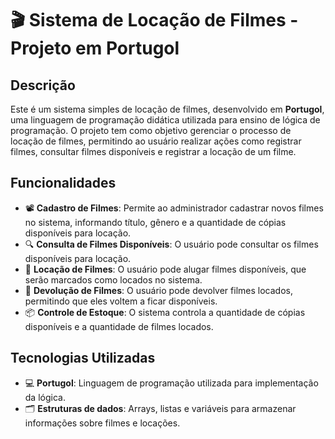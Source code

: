 # 🎬 Sistema de Locação de Filmes - Projeto em Portugol

## Descrição

Este é um sistema simples de locação de filmes, desenvolvido em **Portugol**, uma linguagem de programação didática utilizada para ensino de lógica de programação. O projeto tem como objetivo gerenciar o processo de locação de filmes, permitindo ao usuário realizar ações como registrar filmes, consultar filmes disponíveis e registrar a locação de um filme.

## Funcionalidades

- 📽️ **Cadastro de Filmes**: Permite ao administrador cadastrar novos filmes no sistema, informando título, gênero e a quantidade de cópias disponíveis para locação.
- 🔍 **Consulta de Filmes Disponíveis**: O usuário pode consultar os filmes disponíveis para locação.
- 🎥 **Locação de Filmes**: O usuário pode alugar filmes disponíveis, que serão marcados como locados no sistema.
- 🔄 **Devolução de Filmes**: O usuário pode devolver filmes locados, permitindo que eles voltem a ficar disponíveis.
- 📦 **Controle de Estoque**: O sistema controla a quantidade de cópias disponíveis e a quantidade de filmes locados.

## Tecnologias Utilizadas

- 💻 **Portugol**: Linguagem de programação utilizada para implementação da lógica.
- 🗂️ **Estruturas de dados**: Arrays, listas e variáveis para armazenar informações sobre filmes e locações.
  

